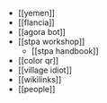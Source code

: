 - [[yemen]]
- [[flancia]]
- [[agora bot]]
- [[stpa workshop]]
	- [[stpa handbook]]
- [[color qr]]
- [[village idiot]]
- [[wikilinks]]
- [[people]]